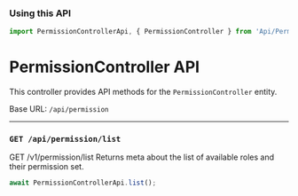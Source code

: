 ### Using this API

```typescript
import PermissionControllerApi, { PermissionController } from 'Api/PermissionController';
```

# PermissionController API

This controller provides API methods for the `PermissionController` entity.

Base URL: `/api/permission`

---

### `GET /api/permission/list`

GET /v1/permission/list
            Returns meta about the list of available roles and their permission set.

```ts
await PermissionControllerApi.list();
```


